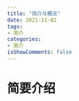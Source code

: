 ```yaml
---
title: "简介与概览"
date: 2021-11-02
tags:
- 简介
categories:
- 简介
isShowComments: false
---
```

# 简要介绍
